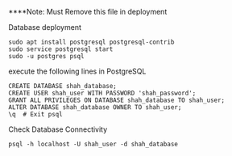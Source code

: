 ****Note: Must Remove this file in deployment

Database deployment

    sudo apt install postgresql postgresql-contrib
    sudo service postgresql start
    sudo -u postgres psql

execute the following lines in PostgreSQL

    CREATE DATABASE shah_database;
    CREATE USER shah_user WITH PASSWORD 'shah_password';
    GRANT ALL PRIVILEGES ON DATABASE shah_database TO shah_user;
    ALTER DATABASE shah_database OWNER TO shah_user;
    \q  # Exit psql

Check Database Connectivity

    psql -h localhost -U shah_user -d shah_database

